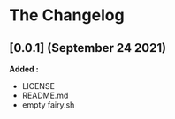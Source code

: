 # The Changelog

## [0.0.1] (September 24 2021)

**Added :**

- LICENSE
- README.md
- empty fairy.sh

